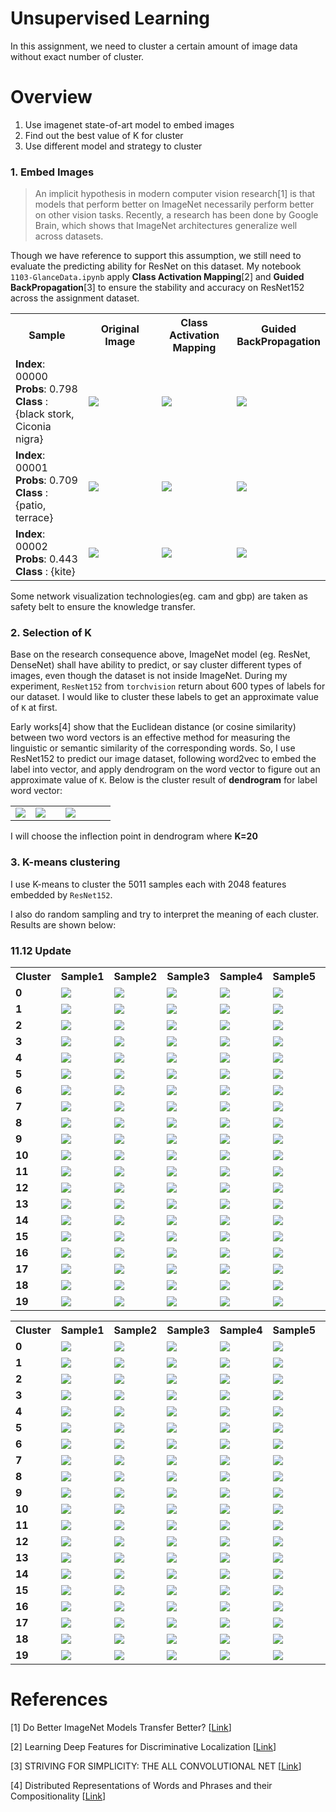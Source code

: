 # Unsupervised Learning

In this assignment, we need to cluster a certain amount of image data without exact number of cluster.


# Overview
1. Use imagenet state-of-art model to embed images
2. Find out the best value of K for cluster
3. Use different model and strategy to cluster

### 1. Embed Images
> An implicit hypothesis in modern computer vision research[1] is that models that perform better on ImageNet necessarily perform better on other vision tasks. 
Recently, a research has been done by Google Brain, which shows that ImageNet architectures generalize well across datasets. 

Though we have reference to support this assumption, we still need to evaluate the predicting ability for ResNet on this dataset.
My notebook `1103-GlanceData.ipynb` apply **Class Activation Mapping**[2] and **Guided BackPropagation**[3] to ensure the stability and accuracy on ResNet152 across the assignment dataset.

<table border=0 >
    <tbody>
        <tr>
            <th align="center" valign="center">  <b>Sample</b> </th>
            <th align="center" valign="center"> <b>Original Image</b></th>
            <th align="center" valign="center"> <b>Class Activation Mapping</b></th>
            <th align="center" valign="center"> <b>Guided BackPropagation</b></th>
        </tr>
        <tr>
            <td align="left" valign="center" width="25%">  <b>Index</b>: 00000 <br />   <b>Probs</b>: 0.798<br />   <b>Class </b>: {black stork, Ciconia nigra}  </td>
            <td width="25%"> <img src="https://github.com/sysu-zjw/MSBD-2018Fall/blob/master/img/5002A3_00000.jpg"> </td>
            <td width="25%"> <img src="https://github.com/sysu-zjw/MSBD-2018Fall/blob/master/img/5002A3_00000_cam.png"> </td>
            <td width="25%"> <img src="https://github.com/sysu-zjw/MSBD-2018Fall/blob/master/img/5002A3_00000_gbp.png"> </td>
        </tr>
        <tr>
            <td align="left" valign="center" width="25%">  <b>Index</b>: 00001 <br />   <b>Probs</b>: 0.709<br />   <b>Class </b>: {patio, terrace}  </td>
            <td width="25%"> <img src="https://github.com/sysu-zjw/MSBD-2018Fall/blob/master/img/5002A3_00001.jpg"> </td>
            <td width="25%"> <img src="https://github.com/sysu-zjw/MSBD-2018Fall/blob/master/img/5002A3_00001_cam.png"> </td>
            <td width="25%"> <img src="https://github.com/sysu-zjw/MSBD-2018Fall/blob/master/img/5002A3_00001_gbp.png"> </td>
        </tr>
        <tr>
            <td align="left" valign="center" width="25%">  <b>Index</b>: 00002 <br />   <b>Probs</b>: 0.443<br />   <b>Class </b>: {kite}  </td>
            <td width="25%"> <img src="https://github.com/sysu-zjw/MSBD-2018Fall/blob/master/img/5002A3_00002.jpg"> </td>
            <td width="25%"> <img src="https://github.com/sysu-zjw/MSBD-2018Fall/blob/master/img/5002A3_00002_cam.png"> </td>
            <td width="25%"> <img src="https://github.com/sysu-zjw/MSBD-2018Fall/blob/master/img/5002A3_00002_gbp.png"> </td>
        </tr>
    </tbody>
</table>



Some network visualization technologies(eg. cam and gbp) are taken as safety belt to ensure the knowledge transfer.



### 2. Selection of K
Base on the research consequence above, ImageNet model (eg. ResNet, DenseNet) shall have ability to predict, or say cluster different types of images, even though the dataset is not inside ImageNet. During my experiment, `ResNet152` from `torchvision` return about 600 types of labels for our dataset. I would like to cluster these labels to get an approximate value of `K` at first.

Early works[4] show that the Euclidean distance (or cosine similarity) between two word vectors is an effective method for measuring the linguistic or semantic similarity of the corresponding words. So, I use ResNet152 to predict our image dataset, following word2vec to embed the label into vector, and apply dendrogram on the word vector to figure out an approximate value of `K`. Below is the cluster result of **dendrogram** for label word vector: 

<table border=0 >
    <tbody>
        <tr>
            <td width="20%" > <img src="https://github.com/sysu-zjw/MSBD-2018Fall/blob/master/img/5002A3_Dendrogram500.png"> </td>
            <td width="30%"> <img src="https://github.com/sysu-zjw/MSBD-2018Fall/blob/master/img/5002A3_Dendrogram200.png"> </td>
            <td width="50%"> <img src="https://github.com/sysu-zjw/MSBD-2018Fall/blob/master/img/5002A3_Dendrogram100.png"> </td>
        </tr>
    </tbody>
</table>

I will choose the inflection point in dendrogram where **K=20**

### 3. K-means clustering
I use K-means to cluster the 5011 samples each with 2048 features embedded by `ResNet152`. 

I also do random sampling and try to interpret the meaning of each cluster. Results are shown below:
### 11.12 Update
<table border=0 >
    <tbody>
        <tr>
            <th align="center" valign="center" width="10%">  <b>Cluster</b> </th>
            <th align="center" valign="center" width="15%"> <b>Sample1</b></th>
            <th align="center" valign="center" width="15%"> <b>Sample2</b></th>
            <th align="center" valign="center" width="15%"> <b>Sample3</b></th>
            <th align="center" valign="center" width="15%"> <b>Sample4</b></th>
            <th align="center" valign="center" width="15%"> <b>Sample5</b></th>
            <th align="center" valign="center" width="15%"> <b>Interpret</b></th>
        </tr>
        <tr>
            <td align="left" valign="center" width="10%">  <b> 0 </b>
            <td width="15%" > <img src="https://github.com/sysu-zjw/MSBD-2018Fall/blob/master/img/5002A3/5002A3_label0_Image2060.jpg"> </td>
            <td width="15%" > <img src="https://github.com/sysu-zjw/MSBD-2018Fall/blob/master/img/5002A3/5002A3_label0_Image2579.jpg"> </td>
            <td width="15%" > <img src="https://github.com/sysu-zjw/MSBD-2018Fall/blob/master/img/5002A3/5002A3_label0_Image3264.jpg"> </td>
            <td width="15%"> <img src="https://github.com/sysu-zjw/MSBD-2018Fall/blob/master/img/5002A3/5002A3_label0_Image4673.jpg"> </td>
            <td width="15%"> <img src="https://github.com/sysu-zjw/MSBD-2018Fall/blob/master/img/5002A3/5002A3_label0_Image1248.jpg"> </td>
            <td align="left" valign="center" width="15%">  <b> Horse </b>
        </tr>
        <tr>
            <td align="left" valign="center" width="10%">  <b> 1 </b>
            <td width="15%" > <img src="https://github.com/sysu-zjw/MSBD-2018Fall/blob/master/img/5002A3/5002A3_label1_Image3706.jpg"> </td>
            <td width="15%" > <img src="https://github.com/sysu-zjw/MSBD-2018Fall/blob/master/img/5002A3/5002A3_label1_Image4938.jpg"> </td>
            <td width="15%" > <img src="https://github.com/sysu-zjw/MSBD-2018Fall/blob/master/img/5002A3/5002A3_label1_Image1311.jpg"> </td>
            <td width="15%"> <img src="https://github.com/sysu-zjw/MSBD-2018Fall/blob/master/img/5002A3/5002A3_label1_Image1164.jpg"> </td>
            <td width="15%"> <img src="https://github.com/sysu-zjw/MSBD-2018Fall/blob/master/img/5002A3/5002A3_label1_Image1999.jpg"> </td>
            <td align="left" valign="center" width="15%">  <b> Bus </b>
        </tr>
        <tr>
            <td align="left" valign="center" width="10%">  <b> 2 </b>
            <td width="15%" > <img src="https://github.com/sysu-zjw/MSBD-2018Fall/blob/master/img/5002A3/5002A3_label2_Image2677.jpg"> </td>
            <td width="15%" > <img src="https://github.com/sysu-zjw/MSBD-2018Fall/blob/master/img/5002A3/5002A3_label2_Image3504.jpg"> </td>
            <td width="15%" > <img src="https://github.com/sysu-zjw/MSBD-2018Fall/blob/master/img/5002A3/5002A3_label2_Image802.jpg"> </td>
            <td width="15%"> <img src="https://github.com/sysu-zjw/MSBD-2018Fall/blob/master/img/5002A3/5002A3_label2_Image2026.jpg"> </td>
            <td width="15%"> <img src="https://github.com/sysu-zjw/MSBD-2018Fall/blob/master/img/5002A3/5002A3_label2_Image3615.jpg"> </td>
            <td align="left" valign="center" width="15%">  <b> Human </b>
        </tr>
        <tr>
            <td align="left" valign="center" width="10%">  <b> 3 </b>
            <td width="15%" > <img src="https://github.com/sysu-zjw/MSBD-2018Fall/blob/master/img/5002A3/5002A3_label3_Image4852.jpg"> </td>
            <td width="15%" > <img src="https://github.com/sysu-zjw/MSBD-2018Fall/blob/master/img/5002A3/5002A3_label3_Image4297.jpg"> </td>
            <td width="15%" > <img src="https://github.com/sysu-zjw/MSBD-2018Fall/blob/master/img/5002A3/5002A3_label3_Image3100.jpg"> </td>
            <td width="15%"> <img src="https://github.com/sysu-zjw/MSBD-2018Fall/blob/master/img/5002A3/5002A3_label3_Image4053.jpg"> </td>
            <td width="15%"> <img src="https://github.com/sysu-zjw/MSBD-2018Fall/blob/master/img/5002A3/5002A3_label3_Image4270.jpg"> </td>
            <td align="left" valign="center" width="15%">  <b> Plane </b>
        </tr>
                <tr>
            <td align="left" valign="center" width="10%">  <b> 4 </b>
            <td width="15%" > <img src="https://github.com/sysu-zjw/MSBD-2018Fall/blob/master/img/5002A3/5002A3_label4_Image2639.jpg"> </td>
            <td width="15%" > <img src="https://github.com/sysu-zjw/MSBD-2018Fall/blob/master/img/5002A3/5002A3_label4_Image1949.jpg"> </td>
            <td width="15%" > <img src="https://github.com/sysu-zjw/MSBD-2018Fall/blob/master/img/5002A3/5002A3_label4_Image879.jpg"> </td>
            <td width="15%"> <img src="https://github.com/sysu-zjw/MSBD-2018Fall/blob/master/img/5002A3/5002A3_label4_Image4773.jpg"> </td>
            <td width="15%"> <img src="https://github.com/sysu-zjw/MSBD-2018Fall/blob/master/img/5002A3/5002A3_label4_Image4345.jpg"> </td>
            <td align="left" valign="center" width="15%">  <b> Ship </b>
        </tr>
                <tr>
            <td align="left" valign="center" width="10%">  <b> 5 </b>
            <td width="15%" > <img src="https://github.com/sysu-zjw/MSBD-2018Fall/blob/master/img/5002A3/5002A3_label5_Image2028.jpg"> </td>
            <td width="15%" > <img src="https://github.com/sysu-zjw/MSBD-2018Fall/blob/master/img/5002A3/5002A3_label5_Image4614.jpg"> </td>
            <td width="15%" > <img src="https://github.com/sysu-zjw/MSBD-2018Fall/blob/master/img/5002A3/5002A3_label5_Image2051.jpg"> </td>
            <td width="15%"> <img src="https://github.com/sysu-zjw/MSBD-2018Fall/blob/master/img/5002A3/5002A3_label5_Image168.jpg"> </td>
            <td width="15%"> <img src="https://github.com/sysu-zjw/MSBD-2018Fall/blob/master/img/5002A3/5002A3_label5_Image3916.jpg"> </td>
            <td align="left" valign="center" width="15%">  <b> Table </b>
        </tr>
                <tr>
            <td align="left" valign="center" width="10%">  <b> 6 </b>
            <td width="15%" > <img src="https://github.com/sysu-zjw/MSBD-2018Fall/blob/master/img/5002A3/5002A3_label6_Image809.jpg"> </td>
            <td width="15%" > <img src="https://github.com/sysu-zjw/MSBD-2018Fall/blob/master/img/5002A3/5002A3_label6_Image4074.jpg"> </td>
            <td width="15%" > <img src="https://github.com/sysu-zjw/MSBD-2018Fall/blob/master/img/5002A3/5002A3_label6_Image4097.jpg"> </td>
            <td width="15%"> <img src="https://github.com/sysu-zjw/MSBD-2018Fall/blob/master/img/5002A3/5002A3_label6_Image3949.jpg"> </td>
            <td width="15%"> <img src="https://github.com/sysu-zjw/MSBD-2018Fall/blob/master/img/5002A3/5002A3_label6_Image3335.jpg"> </td>
            <td align="left" valign="center" width="15%">  <b> Motorcycle </b>
        </tr>
                        <tr>
            <td align="left" valign="center" width="10%">  <b> 7 </b>
            <td width="15%" > <img src="https://github.com/sysu-zjw/MSBD-2018Fall/blob/master/img/5002A3/5002A3_label7_Image2178.jpg"> </td>
            <td width="15%" > <img src="https://github.com/sysu-zjw/MSBD-2018Fall/blob/master/img/5002A3/5002A3_label7_Image3426.jpg"> </td>
            <td width="15%" > <img src="https://github.com/sysu-zjw/MSBD-2018Fall/blob/master/img/5002A3/5002A3_label7_Image1333.jpg"> </td>
            <td width="15%"> <img src="https://github.com/sysu-zjw/MSBD-2018Fall/blob/master/img/5002A3/5002A3_label7_Image3923.jpg"> </td>
            <td width="15%"> <img src="https://github.com/sysu-zjw/MSBD-2018Fall/blob/master/img/5002A3/5002A3_label7_Image2950.jpg"> </td>
            <td align="left" valign="center" width="15%">  <b> Chair </b>
        </tr>
                        <tr>
            <td align="left" valign="center" width="10%">  <b> 8 </b>
            <td width="15%" > <img src="https://github.com/sysu-zjw/MSBD-2018Fall/blob/master/img/5002A3/5002A3_label8_Image1500.jpg"> </td>
            <td width="15%" > <img src="https://github.com/sysu-zjw/MSBD-2018Fall/blob/master/img/5002A3/5002A3_label8_Image3987.jpg"> </td>
            <td width="15%" > <img src="https://github.com/sysu-zjw/MSBD-2018Fall/blob/master/img/5002A3/5002A3_label8_Image729.jpg"> </td>
            <td width="15%"> <img src="https://github.com/sysu-zjw/MSBD-2018Fall/blob/master/img/5002A3/5002A3_label8_Image4342.jpg"> </td>
            <td width="15%"> <img src="https://github.com/sysu-zjw/MSBD-2018Fall/blob/master/img/5002A3/5002A3_label8_Image79.jpg"> </td>
            <td align="left" valign="center" width="15%">  <b> ? </b>
        </tr>
                        <tr>
            <td align="left" valign="center" width="10%">  <b> 9 </b>
            <td width="15%" > <img src="https://github.com/sysu-zjw/MSBD-2018Fall/blob/master/img/5002A3/5002A3_label9_Image451.jpg"> </td>
            <td width="15%" > <img src="https://github.com/sysu-zjw/MSBD-2018Fall/blob/master/img/5002A3/5002A3_label9_Image2148.jpg"> </td>
            <td width="15%" > <img src="https://github.com/sysu-zjw/MSBD-2018Fall/blob/master/img/5002A3/5002A3_label9_Image3478.jpg"> </td>
            <td width="15%"> <img src="https://github.com/sysu-zjw/MSBD-2018Fall/blob/master/img/5002A3/5002A3_label9_Image3863.jpg"> </td>
            <td width="15%"> <img src="https://github.com/sysu-zjw/MSBD-2018Fall/blob/master/img/5002A3/5002A3_label9_Image1677.jpg"> </td>
            <td align="left" valign="center" width="15%">  <b> Screen </b>
        </tr>
                        <tr>
            <td align="left" valign="center" width="10%">  <b> 10 </b>
            <td width="15%" > <img src="https://github.com/sysu-zjw/MSBD-2018Fall/blob/master/img/5002A3/5002A3_label10_Image2370.jpg"> </td>
            <td width="15%" > <img src="https://github.com/sysu-zjw/MSBD-2018Fall/blob/master/img/5002A3/5002A3_label10_Image1912.jpg"> </td>
            <td width="15%" > <img src="https://github.com/sysu-zjw/MSBD-2018Fall/blob/master/img/5002A3/5002A3_label10_Image4546.jpg"> </td>
            <td width="15%"> <img src="https://github.com/sysu-zjw/MSBD-2018Fall/blob/master/img/5002A3/5002A3_label10_Image3743.jpg"> </td>
            <td width="15%"> <img src="https://github.com/sysu-zjw/MSBD-2018Fall/blob/master/img/5002A3/5002A3_label10_Image2287.jpg"> </td>
            <td align="left" valign="center" width="15%">  <b> Plant </b>
        </tr>
                                <tr>
            <td align="left" valign="center" width="10%">  <b> 11 </b>
            <td width="15%" > <img src="https://github.com/sysu-zjw/MSBD-2018Fall/blob/master/img/5002A3/5002A3_label11_Image4068.jpg"> </td>
            <td width="15%" > <img src="https://github.com/sysu-zjw/MSBD-2018Fall/blob/master/img/5002A3/5002A3_label11_Image3904.jpg"> </td>
            <td width="15%" > <img src="https://github.com/sysu-zjw/MSBD-2018Fall/blob/master/img/5002A3/5002A3_label11_Image4002.jpg"> </td>
            <td width="15%"> <img src="https://github.com/sysu-zjw/MSBD-2018Fall/blob/master/img/5002A3/5002A3_label11_Image1664.jpg"> </td>
            <td width="15%"> <img src="https://github.com/sysu-zjw/MSBD-2018Fall/blob/master/img/5002A3/5002A3_label11_Image3721.jpg"> </td>
            <td align="left" valign="center" width="15%">  <b> ? </b>
        </tr>
                                <tr>
            <td align="left" valign="center" width="10%">  <b> 12 </b>
            <td width="15%" > <img src="https://github.com/sysu-zjw/MSBD-2018Fall/blob/master/img/5002A3/5002A3_label12_Image4838.jpg"> </td>
            <td width="15%" > <img src="https://github.com/sysu-zjw/MSBD-2018Fall/blob/master/img/5002A3/5002A3_label12_Image4405.jpg"> </td>
            <td width="15%" > <img src="https://github.com/sysu-zjw/MSBD-2018Fall/blob/master/img/5002A3/5002A3_label12_Image3399.jpg"> </td>
            <td width="15%"> <img src="https://github.com/sysu-zjw/MSBD-2018Fall/blob/master/img/5002A3/5002A3_label12_Image386.jpg"> </td>
            <td width="15%"> <img src="https://github.com/sysu-zjw/MSBD-2018Fall/blob/master/img/5002A3/5002A3_label12_Image2869.jpg"> </td>
            <td align="left" valign="center" width="15%">  <b> Train </b>
        </tr>
                               <tr>
            <td align="left" valign="center" width="10%">  <b> 13 </b>
            <td width="15%" > <img src="https://github.com/sysu-zjw/MSBD-2018Fall/blob/master/img/5002A3/5002A3_label13_Image2511.jpg"> </td>
            <td width="15%" > <img src="https://github.com/sysu-zjw/MSBD-2018Fall/blob/master/img/5002A3/5002A3_label13_Image2046.jpg"> </td>
            <td width="15%" > <img src="https://github.com/sysu-zjw/MSBD-2018Fall/blob/master/img/5002A3/5002A3_label13_Image3774.jpg"> </td>
            <td width="15%"> <img src="https://github.com/sysu-zjw/MSBD-2018Fall/blob/master/img/5002A3/5002A3_label13_Image486.jpg"> </td>
            <td width="15%"> <img src="https://github.com/sysu-zjw/MSBD-2018Fall/blob/master/img/5002A3/5002A3_label13_Image4376.jpg"> </td>
            <td align="left" valign="center" width="15%">  <b> Bike </b>
        </tr>
                               <tr>
            <td align="left" valign="center" width="10%">  <b> 14 </b>
            <td width="15%" > <img src="https://github.com/sysu-zjw/MSBD-2018Fall/blob/master/img/5002A3/5002A3_label14_Image510.jpg"> </td>
            <td width="15%" > <img src="https://github.com/sysu-zjw/MSBD-2018Fall/blob/master/img/5002A3/5002A3_label14_Image3604.jpg"> </td>
            <td width="15%" > <img src="https://github.com/sysu-zjw/MSBD-2018Fall/blob/master/img/5002A3/5002A3_label14_Image2058.jpg"> </td>
            <td width="15%"> <img src="https://github.com/sysu-zjw/MSBD-2018Fall/blob/master/img/5002A3/5002A3_label14_Image3423.jpg"> </td>
            <td width="15%"> <img src="https://github.com/sysu-zjw/MSBD-2018Fall/blob/master/img/5002A3/5002A3_label14_Image1490.jpg"> </td>
            <td align="left" valign="center" width="15%">  <b> Dog </b>
        </tr>
                               <tr>
            <td align="left" valign="center" width="10%">  <b> 15 </b>
            <td width="15%" > <img src="https://github.com/sysu-zjw/MSBD-2018Fall/blob/master/img/5002A3/5002A3_label15_Image1070.jpg"> </td>
            <td width="15%" > <img src="https://github.com/sysu-zjw/MSBD-2018Fall/blob/master/img/5002A3/5002A3_label15_Image1732.jpg"> </td>
            <td width="15%" > <img src="https://github.com/sysu-zjw/MSBD-2018Fall/blob/master/img/5002A3/5002A3_label15_Image4728.jpg"> </td>
            <td width="15%"> <img src="https://github.com/sysu-zjw/MSBD-2018Fall/blob/master/img/5002A3/5002A3_label15_Image2134.jpg"> </td>
            <td width="15%"> <img src="https://github.com/sysu-zjw/MSBD-2018Fall/blob/master/img/5002A3/5002A3_label15_Image635.jpg"> </td>
            <td align="left" valign="center" width="15%">  <b> Dog again </b>
        </tr>
                               <tr>
            <td align="left" valign="center" width="10%">  <b> 16 </b>
            <td width="15%" > <img src="https://github.com/sysu-zjw/MSBD-2018Fall/blob/master/img/5002A3/5002A3_label16_Image4834.jpg"> </td>
            <td width="15%" > <img src="https://github.com/sysu-zjw/MSBD-2018Fall/blob/master/img/5002A3/5002A3_label16_Image2005.jpg"> </td>
            <td width="15%" > <img src="https://github.com/sysu-zjw/MSBD-2018Fall/blob/master/img/5002A3/5002A3_label16_Image1945.jpg"> </td>
            <td width="15%"> <img src="https://github.com/sysu-zjw/MSBD-2018Fall/blob/master/img/5002A3/5002A3_label16_Image4030.jpg"> </td>
            <td width="15%"> <img src="https://github.com/sysu-zjw/MSBD-2018Fall/blob/master/img/5002A3/5002A3_label16_Image4389.jpg"> </td>
            <td align="left" valign="center" width="15%">  <b> Car </b>
        </tr>
                               <tr>
            <td align="left" valign="center" width="10%">  <b> 17 </b>
            <td width="15%" > <img src="https://github.com/sysu-zjw/MSBD-2018Fall/blob/master/img/5002A3/5002A3_label17_Image2043.jpg"> </td>
            <td width="15%" > <img src="https://github.com/sysu-zjw/MSBD-2018Fall/blob/master/img/5002A3/5002A3_label17_Image120.jpg"> </td>
            <td width="15%" > <img src="https://github.com/sysu-zjw/MSBD-2018Fall/blob/master/img/5002A3/5002A3_label17_Image4581.jpg"> </td>
            <td width="15%"> <img src="https://github.com/sysu-zjw/MSBD-2018Fall/blob/master/img/5002A3/5002A3_label17_Image3982.jpg"> </td>
            <td width="15%"> <img src="https://github.com/sysu-zjw/MSBD-2018Fall/blob/master/img/5002A3/5002A3_label17_Image760.jpg"> </td>
            <td align="left" valign="center" width="15%">  <b> Sheep/Cow </b>
        </tr>
                               <tr>
            <td align="left" valign="center" width="10%">  <b> 18 </b>
            <td width="15%" > <img src="https://github.com/sysu-zjw/MSBD-2018Fall/blob/master/img/5002A3/5002A3_label18_Image600.jpg"> </td>
            <td width="15%" > <img src="https://github.com/sysu-zjw/MSBD-2018Fall/blob/master/img/5002A3/5002A3_label18_Image3051.jpg"> </td>
            <td width="15%" > <img src="https://github.com/sysu-zjw/MSBD-2018Fall/blob/master/img/5002A3/5002A3_label18_Image4683.jpg"> </td>
            <td width="15%"> <img src="https://github.com/sysu-zjw/MSBD-2018Fall/blob/master/img/5002A3/5002A3_label18_Image4931.jpg"> </td>
            <td width="15%"> <img src="https://github.com/sysu-zjw/MSBD-2018Fall/blob/master/img/5002A3/5002A3_label18_Image2398.jpg"> </td>
            <td align="left" valign="center" width="15%">  <b> Bike </b>
        </tr>
                                <tr>
            <td align="left" valign="center" width="10%">  <b> 19 </b>
            <td width="15%" > <img src="https://github.com/sysu-zjw/MSBD-2018Fall/blob/master/img/5002A3/5002A3_label19_Image3411.jpg"> </td>
            <td width="15%" > <img src="https://github.com/sysu-zjw/MSBD-2018Fall/blob/master/img/5002A3/5002A3_label19_Image2637.jpg"> </td>
            <td width="15%" > <img src="https://github.com/sysu-zjw/MSBD-2018Fall/blob/master/img/5002A3/5002A3_label19_Image392.jpg"> </td>
            <td width="15%"> <img src="https://github.com/sysu-zjw/MSBD-2018Fall/blob/master/img/5002A3/5002A3_label19_Image3266.jpg"> </td>
            <td width="15%"> <img src="https://github.com/sysu-zjw/MSBD-2018Fall/blob/master/img/5002A3/5002A3_label19_Image4242.jpg"> </td>
            <td align="left" valign="center" width="15%">  <b> Cat </b>
        </tr>
    </tbody>
</table>









<table border=0 >
    <tbody>
        <tr>
            <th align="center" valign="center" width="10%">  <b>Cluster</b> </th>
            <th align="center" valign="center" width="15%"> <b>Sample1</b></th>
            <th align="center" valign="center" width="15%"> <b>Sample2</b></th>
            <th align="center" valign="center" width="15%"> <b>Sample3</b></th>
            <th align="center" valign="center" width="15%"> <b>Sample4</b></th>
            <th align="center" valign="center" width="15%"> <b>Sample5</b></th>
            <th align="center" valign="center" width="15%"> <b>Interpret</b></th>
        </tr>
        <tr>
            <td align="left" valign="center" width="10%">  <b> 0 </b>
            <td width="15%" > <img src="https://github.com/sysu-zjw/MSBD-2018Fall/blob/master/img/5002A3_label0_Image558.jpg"> </td>
            <td width="15%" > <img src="https://github.com/sysu-zjw/MSBD-2018Fall/blob/master/img/5002A3_label0_Image1579.jpg"> </td>
            <td width="15%" > <img src="https://github.com/sysu-zjw/MSBD-2018Fall/blob/master/img/5002A3_label0_Image2134.jpg"> </td>
            <td width="15%"> <img src="https://github.com/sysu-zjw/MSBD-2018Fall/blob/master/img/5002A3_label0_Image2782.jpg"> </td>
            <td width="15%"> <img src="https://github.com/sysu-zjw/MSBD-2018Fall/blob/master/img/5002A3_label0_Image4603.jpg"> </td>
            <td align="left" valign="center" width="15%">  <b> Dog </b>
        </tr>
        <tr>
            <td align="left" valign="center" width="10%">  <b> 1 </b>
            <td width="15%" > <img src="https://github.com/sysu-zjw/MSBD-2018Fall/blob/master/img/5002A3_label1_Image637.jpg"> </td>
            <td width="15%" > <img src="https://github.com/sysu-zjw/MSBD-2018Fall/blob/master/img/5002A3_label1_Image1335.jpg"> </td>
            <td width="15%" > <img src="https://github.com/sysu-zjw/MSBD-2018Fall/blob/master/img/5002A3_label1_Image1731.jpg"> </td>
            <td width="15%"> <img src="https://github.com/sysu-zjw/MSBD-2018Fall/blob/master/img/5002A3_label1_Image2093.jpg"> </td>
            <td width="15%"> <img src="https://github.com/sysu-zjw/MSBD-2018Fall/blob/master/img/5002A3_label1_Image2152.jpg"> </td>
            <td align="left" valign="center" width="15%">  <b> Chair </b>
        </tr>
        <tr>
            <td align="left" valign="center" width="10%">  <b> 2 </b>
            <td width="15%" > <img src="https://github.com/sysu-zjw/MSBD-2018Fall/blob/master/img/5002A3_label2_Image382.jpg"> </td>
            <td width="15%" > <img src="https://github.com/sysu-zjw/MSBD-2018Fall/blob/master/img/5002A3_label2_Image668.jpg"> </td>
            <td width="15%" > <img src="https://github.com/sysu-zjw/MSBD-2018Fall/blob/master/img/5002A3_label2_Image2667.jpg"> </td>
            <td width="15%"> <img src="https://github.com/sysu-zjw/MSBD-2018Fall/blob/master/img/5002A3_label2_Image2789.jpg"> </td>
            <td width="15%"> <img src="https://github.com/sysu-zjw/MSBD-2018Fall/blob/master/img/5002A3_label2_Image4706.jpg"> </td>
            <td align="left" valign="center" width="15%">  <b> Train </b>
        </tr>
        <tr>
            <td align="left" valign="center" width="10%">  <b> 3 </b>
            <td width="15%" > <img src="https://github.com/sysu-zjw/MSBD-2018Fall/blob/master/img/5002A3_label3_Image886.jpg"> </td>
            <td width="15%" > <img src="https://github.com/sysu-zjw/MSBD-2018Fall/blob/master/img/5002A3_label3_Image982.jpg"> </td>
            <td width="15%" > <img src="https://github.com/sysu-zjw/MSBD-2018Fall/blob/master/img/5002A3_label3_Image2422.jpg"> </td>
            <td width="15%"> <img src="https://github.com/sysu-zjw/MSBD-2018Fall/blob/master/img/5002A3_label3_Image3803.jpg"> </td>
            <td width="15%"> <img src="https://github.com/sysu-zjw/MSBD-2018Fall/blob/master/img/5002A3_label3_Image4923.jpg"> </td>
            <td align="left" valign="center" width="15%">  <b> Plant </b>
        </tr>
                <tr>
            <td align="left" valign="center" width="10%">  <b> 4 </b>
            <td width="15%" > <img src="https://github.com/sysu-zjw/MSBD-2018Fall/blob/master/img/5002A3_label4_Image356.jpg"> </td>
            <td width="15%" > <img src="https://github.com/sysu-zjw/MSBD-2018Fall/blob/master/img/5002A3_label4_Image1923.jpg"> </td>
            <td width="15%" > <img src="https://github.com/sysu-zjw/MSBD-2018Fall/blob/master/img/5002A3_label4_Image3427.jpg"> </td>
            <td width="15%"> <img src="https://github.com/sysu-zjw/MSBD-2018Fall/blob/master/img/5002A3_label4_Image3552.jpg"> </td>
            <td width="15%"> <img src="https://github.com/sysu-zjw/MSBD-2018Fall/blob/master/img/5002A3_label4_Image3678.jpg"> </td>
            <td align="left" valign="center" width="15%">  <b> Airplane </b>
        </tr>
                <tr>
            <td align="left" valign="center" width="10%">  <b> 5 </b>
            <td width="15%" > <img src="https://github.com/sysu-zjw/MSBD-2018Fall/blob/master/img/5002A3_label5_Image1535.jpg"> </td>
            <td width="15%" > <img src="https://github.com/sysu-zjw/MSBD-2018Fall/blob/master/img/5002A3_label5_Image3523.jpg"> </td>
            <td width="15%" > <img src="https://github.com/sysu-zjw/MSBD-2018Fall/blob/master/img/5002A3_label5_Image3742.jpg"> </td>
            <td width="15%"> <img src="https://github.com/sysu-zjw/MSBD-2018Fall/blob/master/img/5002A3_label5_Image4817.jpg"> </td>
            <td width="15%"> <img src="https://github.com/sysu-zjw/MSBD-2018Fall/blob/master/img/5002A3_label5_Image4872.jpg"> </td>
            <td align="left" valign="center" width="15%">  <b> Car </b>
        </tr>
                <tr>
            <td align="left" valign="center" width="10%">  <b> 6 </b>
            <td width="15%" > <img src="https://github.com/sysu-zjw/MSBD-2018Fall/blob/master/img/5002A3_label6_Image1504.jpg"> </td>
            <td width="15%" > <img src="https://github.com/sysu-zjw/MSBD-2018Fall/blob/master/img/5002A3_label6_Image1820.jpg"> </td>
            <td width="15%" > <img src="https://github.com/sysu-zjw/MSBD-2018Fall/blob/master/img/5002A3_label6_Image2291.jpg"> </td>
            <td width="15%"> <img src="https://github.com/sysu-zjw/MSBD-2018Fall/blob/master/img/5002A3_label6_Image2989.jpg"> </td>
            <td width="15%"> <img src="https://github.com/sysu-zjw/MSBD-2018Fall/blob/master/img/5002A3_label6_Image4466.jpg"> </td>
            <td align="left" valign="center" width="15%">  <b> Cow/Sheep </b>
        </tr>
                        <tr>
            <td align="left" valign="center" width="10%">  <b> 7 </b>
            <td width="15%" > <img src="https://github.com/sysu-zjw/MSBD-2018Fall/blob/master/img/5002A3_label7_Image598.jpg"> </td>
            <td width="15%" > <img src="https://github.com/sysu-zjw/MSBD-2018Fall/blob/master/img/5002A3_label7_Image2442.jpg"> </td>
            <td width="15%" > <img src="https://github.com/sysu-zjw/MSBD-2018Fall/blob/master/img/5002A3_label7_Image2932.jpg"> </td>
            <td width="15%"> <img src="https://github.com/sysu-zjw/MSBD-2018Fall/blob/master/img/5002A3_label7_Image3029.jpg"> </td>
            <td width="15%"> <img src="https://github.com/sysu-zjw/MSBD-2018Fall/blob/master/img/5002A3_label7_Image3748.jpg"> </td>
            <td align="left" valign="center" width="15%">  <b> Bus </b>
        </tr>
                        <tr>
            <td align="left" valign="center" width="10%">  <b> 8 </b>
            <td width="15%" > <img src="https://github.com/sysu-zjw/MSBD-2018Fall/blob/master/img/5002A3_label8_Image228.jpg"> </td>
            <td width="15%" > <img src="https://github.com/sysu-zjw/MSBD-2018Fall/blob/master/img/5002A3_label8_Image1486.jpg"> </td>
            <td width="15%" > <img src="https://github.com/sysu-zjw/MSBD-2018Fall/blob/master/img/5002A3_label8_Image2767.jpg"> </td>
            <td width="15%"> <img src="https://github.com/sysu-zjw/MSBD-2018Fall/blob/master/img/5002A3_label8_Image3374.jpg"> </td>
            <td width="15%"> <img src="https://github.com/sysu-zjw/MSBD-2018Fall/blob/master/img/5002A3_label8_Image4236.jpg"> </td>
            <td align="left" valign="center" width="15%">  <b> Motorcycle </b>
        </tr>
                        <tr>
            <td align="left" valign="center" width="10%">  <b> 9 </b>
            <td width="15%" > <img src="https://github.com/sysu-zjw/MSBD-2018Fall/blob/master/img/5002A3_label9_Image2049.jpg"> </td>
            <td width="15%" > <img src="https://github.com/sysu-zjw/MSBD-2018Fall/blob/master/img/5002A3_label9_Image3014.jpg"> </td>
            <td width="15%" > <img src="https://github.com/sysu-zjw/MSBD-2018Fall/blob/master/img/5002A3_label9_Image3081.jpg"> </td>
            <td width="15%"> <img src="https://github.com/sysu-zjw/MSBD-2018Fall/blob/master/img/5002A3_label9_Image4275.jpg"> </td>
            <td width="15%"> <img src="https://github.com/sysu-zjw/MSBD-2018Fall/blob/master/img/5002A3_label9_Image4447.jpg"> </td>
            <td align="left" valign="center" width="15%">  <b> Human </b>
        </tr>
                        <tr>
            <td align="left" valign="center" width="10%">  <b> 10 </b>
            <td width="15%" > <img src="https://github.com/sysu-zjw/MSBD-2018Fall/blob/master/img/5002A3_label10_Image407.jpg"> </td>
            <td width="15%" > <img src="https://github.com/sysu-zjw/MSBD-2018Fall/blob/master/img/5002A3_label10_Image1284.jpg"> </td>
            <td width="15%" > <img src="https://github.com/sysu-zjw/MSBD-2018Fall/blob/master/img/5002A3_label10_Image2520.jpg"> </td>
            <td width="15%"> <img src="https://github.com/sysu-zjw/MSBD-2018Fall/blob/master/img/5002A3_label10_Image3371.jpg"> </td>
            <td width="15%"> <img src="https://github.com/sysu-zjw/MSBD-2018Fall/blob/master/img/5002A3_label10_Image3926.jpg"> </td>
            <td align="left" valign="center" width="15%">  <b> Dog??? </b>
        </tr>
                                <tr>
            <td align="left" valign="center" width="10%">  <b> 11 </b>
            <td width="15%" > <img src="https://github.com/sysu-zjw/MSBD-2018Fall/blob/master/img/5002A3_label11_Image99.jpg"> </td>
            <td width="15%" > <img src="https://github.com/sysu-zjw/MSBD-2018Fall/blob/master/img/5002A3_label11_Image2176.jpg"> </td>
            <td width="15%" > <img src="https://github.com/sysu-zjw/MSBD-2018Fall/blob/master/img/5002A3_label11_Image2427.jpg"> </td>
            <td width="15%"> <img src="https://github.com/sysu-zjw/MSBD-2018Fall/blob/master/img/5002A3_label11_Image3787.jpg"> </td>
            <td width="15%"> <img src="https://github.com/sysu-zjw/MSBD-2018Fall/blob/master/img/5002A3_label11_Image4233.jpg"> </td>
            <td align="left" valign="center" width="15%">  <b> Computer </b>
        </tr>
                                <tr>
            <td align="left" valign="center" width="10%">  <b> 12 </b>
            <td width="15%" > <img src="https://github.com/sysu-zjw/MSBD-2018Fall/blob/master/img/5002A3_label12_Image211.jpg"> </td>
            <td width="15%" > <img src="https://github.com/sysu-zjw/MSBD-2018Fall/blob/master/img/5002A3_label12_Image2629.jpg"> </td>
            <td width="15%" > <img src="https://github.com/sysu-zjw/MSBD-2018Fall/blob/master/img/5002A3_label12_Image4192.jpg"> </td>
            <td width="15%"> <img src="https://github.com/sysu-zjw/MSBD-2018Fall/blob/master/img/5002A3_label12_Image4432.jpg"> </td>
            <td width="15%"> <img src="https://github.com/sysu-zjw/MSBD-2018Fall/blob/master/img/5002A3_label12_Image4586.jpg"> </td>
            <td align="left" valign="center" width="15%">  <b> Ship </b>
        </tr>
                               <tr>
            <td align="left" valign="center" width="10%">  <b> 13 </b>
            <td width="15%" > <img src="https://github.com/sysu-zjw/MSBD-2018Fall/blob/master/img/5002A3_label13_Image239.jpg"> </td>
            <td width="15%" > <img src="https://github.com/sysu-zjw/MSBD-2018Fall/blob/master/img/5002A3_label13_Image1643.jpg"> </td>
            <td width="15%" > <img src="https://github.com/sysu-zjw/MSBD-2018Fall/blob/master/img/5002A3_label13_Image1977.jpg"> </td>
            <td width="15%"> <img src="https://github.com/sysu-zjw/MSBD-2018Fall/blob/master/img/5002A3_label13_Image2908.jpg"> </td>
            <td width="15%"> <img src="https://github.com/sysu-zjw/MSBD-2018Fall/blob/master/img/5002A3_label13_Image3535.jpg"> </td>
            <td align="left" valign="center" width="15%">  <b> Table </b>
        </tr>
                               <tr>
            <td align="left" valign="center" width="10%">  <b> 14 </b>
            <td width="15%" > <img src="https://github.com/sysu-zjw/MSBD-2018Fall/blob/master/img/5002A3_label14_Image353.jpg"> </td>
            <td width="15%" > <img src="https://github.com/sysu-zjw/MSBD-2018Fall/blob/master/img/5002A3_label14_Image509.jpg"> </td>
            <td width="15%" > <img src="https://github.com/sysu-zjw/MSBD-2018Fall/blob/master/img/5002A3_label14_Image2833.jpg"> </td>
            <td width="15%"> <img src="https://github.com/sysu-zjw/MSBD-2018Fall/blob/master/img/5002A3_label14_Image3946.jpg"> </td>
            <td width="15%"> <img src="https://github.com/sysu-zjw/MSBD-2018Fall/blob/master/img/5002A3_label14_Image4745.jpg"> </td>
            <td align="left" valign="center" width="15%">  <b> Horse </b>
        </tr>
                               <tr>
            <td align="left" valign="center" width="10%">  <b> 15 </b>
            <td width="15%" > <img src="https://github.com/sysu-zjw/MSBD-2018Fall/blob/master/img/5002A3_label15_Image14.jpg"> </td>
            <td width="15%" > <img src="https://github.com/sysu-zjw/MSBD-2018Fall/blob/master/img/5002A3_label15_Image2254.jpg"> </td>
            <td width="15%" > <img src="https://github.com/sysu-zjw/MSBD-2018Fall/blob/master/img/5002A3_label15_Image3138.jpg"> </td>
            <td width="15%"> <img src="https://github.com/sysu-zjw/MSBD-2018Fall/blob/master/img/5002A3_label15_Image3881.jpg"> </td>
            <td width="15%"> <img src="https://github.com/sysu-zjw/MSBD-2018Fall/blob/master/img/5002A3_label15_Image4824.jpg"> </td>
            <td align="left" valign="center" width="15%">  <b> Human??? </b>
        </tr>
                               <tr>
            <td align="left" valign="center" width="10%">  <b> 16 </b>
            <td width="15%" > <img src="https://github.com/sysu-zjw/MSBD-2018Fall/blob/master/img/5002A3_label16_Image801.jpg"> </td>
            <td width="15%" > <img src="https://github.com/sysu-zjw/MSBD-2018Fall/blob/master/img/5002A3_label16_Image1146.jpg"> </td>
            <td width="15%" > <img src="https://github.com/sysu-zjw/MSBD-2018Fall/blob/master/img/5002A3_label16_Image2285.jpg"> </td>
            <td width="15%"> <img src="https://github.com/sysu-zjw/MSBD-2018Fall/blob/master/img/5002A3_label16_Image3867.jpg"> </td>
            <td width="15%"> <img src="https://github.com/sysu-zjw/MSBD-2018Fall/blob/master/img/5002A3_label16_Image4498.jpg"> </td>
            <td align="left" valign="center" width="15%">  <b> Car?? </b>
        </tr>
                               <tr>
            <td align="left" valign="center" width="10%">  <b> 17 </b>
            <td width="15%" > <img src="https://github.com/sysu-zjw/MSBD-2018Fall/blob/master/img/5002A3_label17_Image315.jpg"> </td>
            <td width="15%" > <img src="https://github.com/sysu-zjw/MSBD-2018Fall/blob/master/img/5002A3_label17_Image953.jpg"> </td>
            <td width="15%" > <img src="https://github.com/sysu-zjw/MSBD-2018Fall/blob/master/img/5002A3_label17_Image1934.jpg"> </td>
            <td width="15%"> <img src="https://github.com/sysu-zjw/MSBD-2018Fall/blob/master/img/5002A3_label17_Image4034.jpg"> </td>
            <td width="15%"> <img src="https://github.com/sysu-zjw/MSBD-2018Fall/blob/master/img/5002A3_label17_Image4843.jpg"> </td>
            <td align="left" valign="center" width="15%">  <b> Cat </b>
        </tr>
                               <tr>
            <td align="left" valign="center" width="10%">  <b> 18 </b>
            <td width="15%" > <img src="https://github.com/sysu-zjw/MSBD-2018Fall/blob/master/img/5002A3_label18_Image739.jpg"> </td>
            <td width="15%" > <img src="https://github.com/sysu-zjw/MSBD-2018Fall/blob/master/img/5002A3_label18_Image3700.jpg"> </td>
            <td width="15%" > <img src="https://github.com/sysu-zjw/MSBD-2018Fall/blob/master/img/5002A3_label18_Image3718.jpg"> </td>
            <td width="15%"> <img src="https://github.com/sysu-zjw/MSBD-2018Fall/blob/master/img/5002A3_label18_Image4367.jpg"> </td>
            <td width="15%"> <img src="https://github.com/sysu-zjw/MSBD-2018Fall/blob/master/img/5002A3_label18_Image4395.jpg"> </td>
            <td align="left" valign="center" width="15%">  <b> Bike </b>
        </tr>
                                <tr>
            <td align="left" valign="center" width="10%">  <b> 19 </b>
            <td width="15%" > <img src="https://github.com/sysu-zjw/MSBD-2018Fall/blob/master/img/5002A3_label19_Image384.jpg"> </td>
            <td width="15%" > <img src="https://github.com/sysu-zjw/MSBD-2018Fall/blob/master/img/5002A3_label19_Image922.jpg"> </td>
            <td width="15%" > <img src="https://github.com/sysu-zjw/MSBD-2018Fall/blob/master/img/5002A3_label19_Image1508.jpg"> </td>
            <td width="15%"> <img src="https://github.com/sysu-zjw/MSBD-2018Fall/blob/master/img/5002A3_label19_Image1748.jpg"> </td>
            <td width="15%"> <img src="https://github.com/sysu-zjw/MSBD-2018Fall/blob/master/img/5002A3_label19_Image3428.jpg"> </td>
            <td align="left" valign="center" width="15%">  <b> Bird </b>
        </tr>
    </tbody>
</table>




# References

[1] Do Better ImageNet Models Transfer Better? [[Link](https://arxiv.org/pdf/1805.08974.pdf)]

[2] Learning Deep Features for Discriminative Localization [[Link](https://arxiv.org/pdf/1512.04150.pdf)]

[3] STRIVING FOR SIMPLICITY: THE ALL CONVOLUTIONAL NET [[Link](https://arxiv.org/pdf/1412.6806.pdf)]

[4] Distributed Representations of Words and Phrases and their Compositionality [[Link](http://papers.nips.cc/paper/5021-distributed-representations-of-words-and-phrases-and-their-compositionality.pdf)]